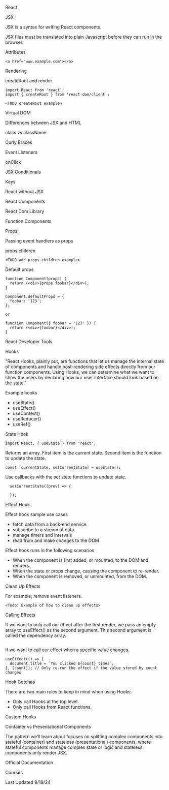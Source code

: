 React

JSX

JSX is a syntax for writing React components.

JSX files must be translated into plain Javascript before they can run in the browser.

Attributes

```
<a href="www.example.com"></a>
```

Rendering

createRoot and render

```
import React from 'react';
import { createRoot } from 'react-dom/client';

<TODO createRoot example>
```

Virtual DOM

Differences between JSX and HTML

class vs className

Curly Braces

Event Listeners

onClick

JSX Conditionals

Keys

React without JSX

React Components

React Dom Library

Function Components

Props

Passing event handlers as props

props.children

```
<TODO add props.children example>
```

Default props

```
function Component(props) {
  return (<div>{props.foobar}</div>);
}

Component.defaultProps = {
  foobar: '123';
};

or

function Component({ foobar = '123' }) {
  return (<div>{foobar}</div>);
}

```

React Developer Tools

Hooks

"React Hooks, plainly put, are functions that let us manage the internal state of components and handle post-rendering side effects directly from our function components. Using Hooks, we can determine what we want to show the users by declaring how our user interface should look based on the state."

Example hooks
- useState()
- useEffect()
- useContext()
- useReducer()
- useRef()

State Hook

```
import React, { useState } from 'react';
```

Returns an array. First item is the current state. Second item is the function to update the state.

```
const [currentState, setCurrentState] = useState();
```

Use callbacks with the set state functions to update state.

```
  setCurrentState((prev) => {

  });
```

Effect Hook

Effect hook sample use cases
- fetch data from a back-end service
- subscribe to a stream of data
- manage timers and intervals
- read from and make changes to the DOM

Effect hook runs in the following scenarios
- When the component is first added, or mounted, to the DOM and renders.
- When the state or props change, causing the component to re-render.
- When the component is removed, or unmounted, from the DOM.

Clean Up Effects

For example, remove event listeners.

```
<Todo: Example of how to clean up effects>
```

Calling Effects

If we want to only call our effect after the first render, we pass an empty array to useEffect() as the second argument. This second argument is called the dependency array.

```
```

If we want to call our effect when a specific value changes.

```
useEffect(() => {
  document.title = `You clicked ${count} times`;
}, [count]); // Only re-run the effect if the value stored by count changes
```

Hook Gotchas

There are two main rules to keep in mind when using Hooks:
- Only call Hooks at the top level.
- Only call Hooks from React functions.

Custom Hooks

Container vs Presentational Components

The pattern we’ll learn about focuses on splitting complex components into stateful (container) and stateless (presentational) components, where stateful components manage complex state or logic and stateless components only render JSX.

Official Documentation

Courses

Last Updated 9/19/24
